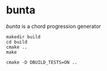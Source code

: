 # bunta
*bunta* is a chord progression generator

```
makedir build
cd build
cmake ..
make
```

```
cmake -D DBUILD_TESTS=ON ..
```
